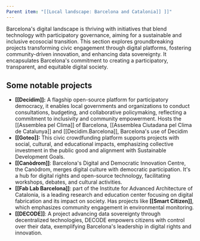 ```yaml
---
Parent item: "[[Local landscape: Barcelona and Catalonia]] ]]"
---
```

Barcelona's digital landscape is thriving with initiatives that blend technology with participatory governance, aiming for a sustainable and inclusive ecosocial transition. This section explores groundbreaking projects transforming civic engagement through digital platforms, fostering community-driven innovation, and enhancing data sovereignty. It encapsulates Barcelona's commitment to creating a participatory, transparent, and equitable digital society.

## Some notable projects

- **[[Decidim]]:** A flagship open-source platform for participatory democracy, it enables local governments and organizations to conduct consultations, budgeting, and collaborative policymaking, reflecting a commitment to inclusivity and community empowerment. Hosts the [[Assemblea pel Clima]] of Barcelona, [[Assemblea Ciutadana pel Clima de Catalunya]] and [[Decidim.Barcelona]], Barcelona's use of Decidim
- **[[Goteo]]:** This civic crowdfunding platform supports projects with social, cultural, and educational impacts, emphasizing collective investment in the public good and alignment with Sustainable Development Goals.
- **[[Canòdrom]]**: Barcelona's Digital and Democratic Innovation Centre, the Canòdrom, merges digital culture with democratic participation. It's a hub for digital rights and open-source technology, facilitating workshops, debates, and cultural activities.
- **[[Fab Lab Barcelona]]**: part of the Institute for Advanced Architecture of Catalonia, is a leading research and education center focusing on digital fabrication and its impact on society. Has projects like **[[Smart Citizen]]**, which emphasizes community engagement in environmental monitoring.
- **[[DECODE]]**: A project advancing data sovereignty through decentralized technologies, DECODE empowers citizens with control over their data, exemplifying Barcelona's leadership in digital rights and innovation.